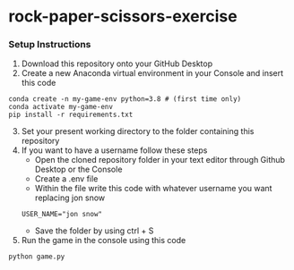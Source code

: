 # rock-paper-scissors-exercise

### Setup Instructions
1. Download this repository onto your GitHub Desktop
2. Create a new Anaconda virtual environment in your Console and insert this code
```
conda create -n my-game-env python=3.8 # (first time only)
conda activate my-game-env
pip install -r requirements.txt
```
3. Set your present working directory to the folder containing this repository
4. If you want to have a username follow these steps
    - Open the cloned repository folder in your text editor through Github Desktop or the Console
    - Create a .env file
    - Within the file write this code with whatever username you want replacing jon snow
    ```
    USER_NAME="jon snow"
    ```
    - Save the folder by using ctrl + S
5. Run the game in the console using this code
```
python game.py
```